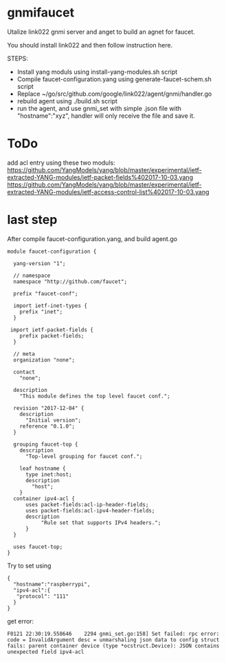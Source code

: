 # gnmifaucet
Utalize link022 gnmi server and anget to build an agnet for faucet.

You should install link022 and then follow instruction here. 

STEPS: 
- Install yang moduls using install-yang-modules.sh script
- Compile faucet-configuration.yang using generate-faucet-schem.sh script
- Replace ~/go/src/github.com/google/link022/agent/gnmi/handler.go
- rebuild agent using ./build.sh script
- run the agent, and use gnmi_set with simple .json file with "hostname":"xyz", handler will only receive the file and save it. 

# ToDo
add acl entry using these two moduls:
https://github.com/YangModels/yang/blob/master/experimental/ietf-extracted-YANG-modules/ietf-packet-fields%402017-10-03.yang
https://github.com/YangModels/yang/blob/master/experimental/ietf-extracted-YANG-modules/ietf-access-control-list%402017-10-03.yang

# last step
After compile faucet-configuration.yang, and build agent.go
```
module faucet-configuration {

  yang-version "1";

  // namespace
  namespace "http://github.com/faucet";

  prefix "faucet-conf";

  import ietf-inet-types {
    prefix "inet";
  }

 import ietf-packet-fields {
    prefix packet-fields;
  }

  // meta
  organization "none";

  contact
    "none";

  description
    "This module defines the top level faucet conf.";

  revision "2017-12-04" {
    description
      "Initial version";
    reference "0.1.0";
  }

  grouping faucet-top {
    description
      "Top-level grouping for faucet conf.";

    leaf hostname {
      type inet:host;
      description
        "host";
    }
  container ipv4-acl {
      uses packet-fields:acl-ip-header-fields;
      uses packet-fields:acl-ipv4-header-fields;
      description
           "Rule set that supports IPv4 headers.";
      }
  }

  uses faucet-top;
}

```
Try to set using 
```
{
  "hostname":"raspberrypi",
  "ipv4-acl":{
   "protocol": "111"
  }
}

```
get error:
```
F0121 22:30:19.558646    2294 gnmi_set.go:158] Set failed: rpc error: code = InvalidArgument desc = unmarshaling json data to config struct fails: parent container device (type *ocstruct.Device): JSON contains unexpected field ipv4-acl
```

